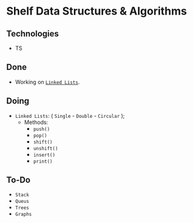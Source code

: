 # Shelf Data Structures & Algorithms

## Technologies

- TS

## Done

- Working on [`Linked Lists`](/src/SingleLinkedList.ts).

## Doing

- `Linked Lists`: ( `Single` - `Double` - `Circular` );
  - Methods:
    - `push()`
    - `pop()`
    - `shift()`
    - `unshift()`
    - `insert()`
    - `print()`

## To-Do

- `Stack`
- `Queus`
- `Trees`
- `Graphs`
